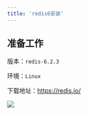 ```yaml
---
title: 'redis6安装'
---
```


## 准备工作
版本：`redis-6.2.3`

环境：`Linux`

下载地址：https://redis.io/

<img src='http://img.zxqs.top/20210519105652.png'>